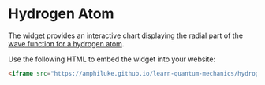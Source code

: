 # Hydrogen Atom

The widget provides an interactive chart displaying the radial part of the [wave function for a hydrogen atom](https://en.wikipedia.org/wiki/Hydrogen_atom#Wavefunction).

Use the following HTML to embed the widget into your website:

```html
<iframe src="https://amphiluke.github.io/learn-quantum-mechanics/hydrogen-atom/" scrolling="no" width="430" height="365" frameborder="0"></iframe>
```
